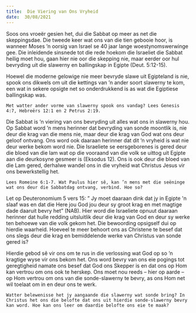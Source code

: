 ```yaml
---
title:  Die Viering van Ons Vryheid
date:  30/08/2021
---
```


Soos ons vroeër gesien het, dui die Sabbat op meer as net die skeppingsdae. Die tweede keer wat ons van die tien gebooie hoor, is wanneer Moses ’n oorsig van Israel se 40 jaar lange woestynomswerwinge gee. Die inleidende sinsnede tot die rede hoekom die Israeliet die Sabbat heilig moet hou, gaan hier nie oor die skepping nie, maar eerder oor hul bevryding uit die slawerny en ballingskap in Egipte (Deut. 5:12-15).

Hoewel die moderne gelowige nie meer bevryde slawe uit Egipteland is nie, spook ons dikwels om uit die kettings van ’n ander soort slawerny te kom, een wat in sekere opsigte net so onderdrukkend is as wat die Egiptiese ballingskap was.

`Met watter ander vorme van slawerny spook ons vandag? Lees Genesis 4:7, Hebreërs 12:1 en 2 Petrus 2:19.`

Die Sabbat is ’n viering van ons bevryding uit alles wat ons in slawerny hou. Op Sabbat word ’n mens herinner dat bevryding van sonde moontlik is, nie deur die krag van die mens nie, maar deur die krag van God wat ons deur geloof ontvang. Ons word ook daaraan herinner dat dit ’n vryheid is wat nie deur werke bekom word nie. Die Israeliete se eersgeborenes is gered deur die bloed van die lam wat op die vooraand van die volk se uittog uit Egipte aan die deurkosyne gesmeer is (Eksodus 12). Ons is ook deur die bloed van die Lam gered, derhalwe wandel ons in die vryheid wat Christus Jesus vir ons bewerkstellig het.

`Lees Romeine 6:1-7. Wat Paulus hier sê, kan ’n mens met die seëninge wat ons deur die Sabbatdag ontvang, verbind. Hoe so?`

Let op Deuteronomium 5 vers 15: ” Jy moet daaraan dink dat jy in Egipte 'n slaaf was en dat die Here jou God jou deur sy groot krag en met magtige dade daaruit bevry het” (NAB). Hier word die Israeliete opnuut daaraan herinner dat hulle redding uitsluitlik deur die krag van God en deur sy werke ten behoewe van die volk gekom het. Die bewoording opsigself dui op hierdie waarheid. Hoeveel te meer behoort ons as Christene te besef dat ons slegs deur die krag en bemiddelende werke van Christus van sonde gered is?

Hierdie gebod sê vir ons om te rus in die verlossing wat God op so ’n kragtige wyse vir ons bekom het. Ons word bevry van ons eie pogings tot geregtigheid namate ons besef dat God ons Skepper is en dat ons op Hom kan vertrou om ons ook te herskep. Ons moet nou reeds – hier op aarde – op Hom vertrou om ons van die sonde-slawerny te bevry, as ons Hom net wil toelaat om in en deur ons te werk.

`Watter belewenisse het jy aangaande die slawerny wat sonde bring? In Christus het ons die belofte dat ons uit hierdie sonde-slawerny bevry kan word. Hoe kan ons leer om daardie belofte ons eie te maak?`